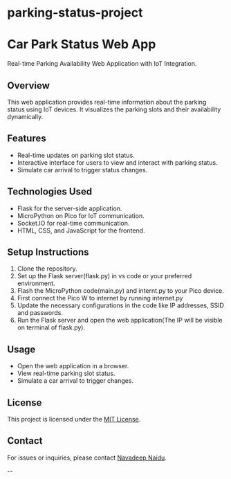 # parking-status-project

# Car Park Status Web App

Real-time Parking Availability Web Application with IoT Integration.

## Overview

This web application provides real-time information about the parking status using IoT devices. It visualizes the parking slots and their availability dynamically.

## Features

- Real-time updates on parking slot status.
- Interactive interface for users to view and interact with parking status.
- Simulate car arrival to trigger status changes.

## Technologies Used

- Flask for the server-side application.
- MicroPython on Pico for IoT communication.
- Socket.IO for real-time communication.
- HTML, CSS, and JavaScript for the frontend.

## Setup Instructions

1. Clone the repository.
2. Set up the Flask server(flask.py) in vs code or your preferred environment.
3. Flash the MicroPython code(main.py) and internt.py to your Pico device.
4. First connect the Pico W to internet by running internet.py
5. Update the necessary configurations in the code like IP addresses, SSID and passwords.
6. Run the Flask server and open the web application(The IP will be visible on terminal of flask.py).

## Usage

- Open the web application in a browser.
- View real-time parking slot status.
- Simulate a car arrival to trigger changes.


## License

This project is licensed under the [MIT License](LICENSE).


## Contact

For issues or inquiries, please contact [Navadeep Naidu](https://github.com/navadeepnaidu7).

--
